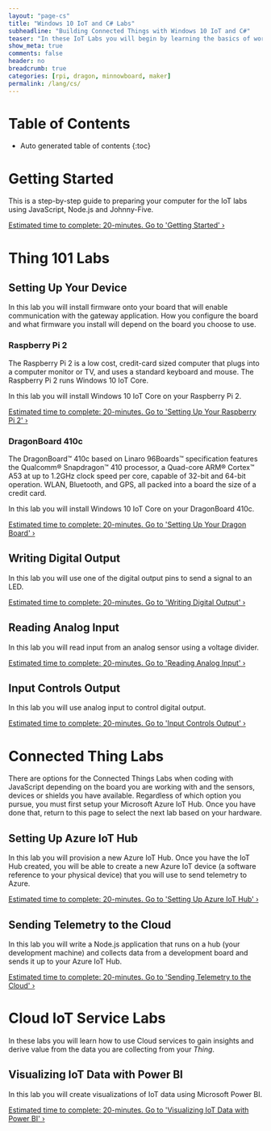 ```yaml
---
layout: "page-cs"
title: "Windows 10 IoT and C# Labs"
subheadline: "Building Connected Things with Windows 10 IoT and C#"
teaser: "In these IoT Labs you will begin by learning the basics of working with Windows 10 IoT Core connected to sensors and devices. You will move on to connecting the device to the Cloud. You will learn how to leverage Microsoft Azure services to collect data and control devices and use advanced services like analytics and machine learningto discover insights using your Things."
show_meta: true
comments: false
header: no
breadcrumb: true
categories: [rpi, dragon, minnowboard, maker]
permalink: /lang/cs/
---
```


# Table of Contents
*  Auto generated table of contents
{:toc}

# Getting Started
This is a step-by-step guide to preparing your computer for the IoT labs using JavaScript, Node.js and Johnny-Five.

<a class="radius button small" href="{{ site.url }}/lang/cs/getting-started/">Estimated time to complete: 20-minutes. Go to  'Getting Started' ›</a>

# Thing 101 Labs

## Setting Up Your Device
In this lab you will install firmware onto your board that will enable communication with the gateway application. How you configure the board and what firmware you install will depend on the board you choose to use.

### Raspberry Pi 2
The Raspberry Pi 2 is a low cost, credit-card sized computer that plugs into a computer monitor or TV, and uses a standard keyboard and mouse. The Raspberry Pi 2 runs Windows 10 IoT Core.

In this lab you will install Windows 10 IoT Core on your Raspberry Pi 2.

<a class="radius button small" href="{{ site.url }}/lang/cs/setup-rpi2/">Estimated time to complete: 20-minutes. Go to  'Setting Up Your Raspberry Pi 2' ›</a>

### DragonBoard 410c
The DragonBoard™ 410c based on Linaro 96Boards™ specification features the Qualcomm® Snapdragon™ 410 processor, a Quad-core ARM® Cortex™ A53 at up to 1.2GHz clock speed per core, capable of 32-bit and 64-bit operation. WLAN, Bluetooth, and GPS, all packed into a board the size of a credit card.

In this lab you will install Windows 10 IoT Core on your DragonBoard 410c.

<a class="radius button small" href="{{ site.url }}/lang/cs/setup-dragon/">Estimated time to complete: 20-minutes. Go to  'Setting Up Your Dragon Board' ›</a>

## Writing Digital Output
In this lab you will use one of the digital output pins to send a signal to an LED.

<a class="radius button small" href="{{ site.url }}/lang/cs/writing-digital-output/">Estimated time to complete: 20-minutes. Go to  'Writing Digital Output' ›</a>

## Reading Analog Input
In this lab you will read input from an analog sensor using a voltage divider.

<a class="radius button small" href="{{ site.url }}/lang/cs/reading-analog-input/">Estimated time to complete: 20-minutes. Go to  'Reading Analog Input' ›</a>

## Input Controls Output
In this lab you will use analog input to control digital output.

<a class="radius button small" href="{{ site.url }}/lang/cs/input-controls-output/">Estimated time to complete: 20-minutes. Go to  'Input Controls Output' ›</a>

# Connected Thing Labs
There are options for the Connected Things Labs when coding with JavaScript depending on the board you are working with and the sensors, devices or shields you have available. Regardless of which option you pursue, you must first setup your Microsoft Azure IoT Hub. Once you have done that, return to this page to select the next lab based on your hardware.

## Setting Up Azure IoT Hub
In this lab you will provision a new Azure IoT Hub. Once you have the IoT Hub created, you will be able to create a new Azure IoT device (a software reference to your physical device) that you will use to send telemetry to Azure.

<a class="radius button small" href="{{ site.url }}/lang/cs/setup-azure-iot-hub/">Estimated time to complete: 20-minutes. Go to  'Setting Up Azure IoT Hub' ›</a>

## Sending Telemetry to the Cloud
In this lab you will write a Node.js application that runs on a hub (your development machine) and collects data from a development board and sends it up to your Azure IoT Hub.

<a class="radius button small" href="{{ site.url }}/lang/cs/sending-telemetry/">Estimated time to complete: 20-minutes. Go to  'Sending Telemetry to the Cloud' ›</a>

# Cloud IoT Service Labs
In these labs you will learn how to use Cloud services to gain insights and derive value from the data you are collecting from your _Thing_.

## Visualizing IoT Data with Power BI
In this lab you will create visualizations of IoT data using Microsoft Power BI.

<a class="radius button small" href="{{ site.url }}/lang/cs/visualize-iot-with-powerbi/">Estimated time to complete: 20-minutes. Go to  'Visualizing IoT Data with Power BI' ›</a>
